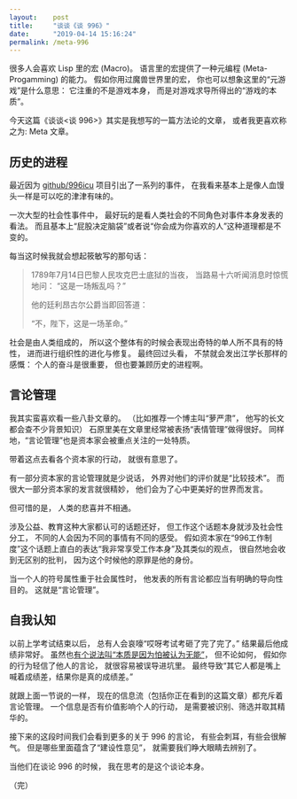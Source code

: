 ```yaml
---
layout:    post
title:     "谈谈《谈 996》"
date:      "2019-04-14 15:16:24"
permalink: /meta-996
---
```


很多人会喜欢 Lisp 里的宏 (Macro)。
语言里的宏提供了一种元编程 (Meta-Progamming) 的能力。
假如你用过魔兽世界里的宏，
你也可以想象这里的“元游戏”是什么意思：
它注重的不是游戏本身，
而是对游戏求导所得出的“游戏的本质”。

<!--MORE-->

今天这篇《谈谈<谈 996>》其实是我想写的一篇方法论的文章，
或者我更喜欢称之为: Meta 文章。


## 历史的进程

最近因为 [github/996icu][996icu] 项目引出了一系列的事件，
在我看来基本上是像人血馒头一样是可以吃的津津有味的。

一次大型的社会性事件中，
最好玩的是看人类社会的不同角色对事件本身发表的看法。
而且基本上“屁股决定脑袋”或者说“你会成为你喜欢的人”这种道理都是不变的。

每当这时候我就会想起筱敏写的那句话：

> 1789年7月14日巴黎人民攻克巴士底狱的当夜，
> 当路易十六听闻消息时惊慌地问：
> “这是一场叛乱吗？”
>
> 他的廷利昂古尔公爵当即回答道：
>
> “不，陛下，这是一场革命。”

社会是由人类组成的，
所以这个整体有的时候会表现出奇特的单人所不具有的特性，
进而进行组织性的进化与修复。
最终回过头看，
不禁就会发出江学长那样的感慨：
个人的奋斗是很重要，
但也要兼顾历史的进程啊。


## 言论管理

我其实蛮喜欢看一些八卦文章的。
（比如推荐一个博主叫“萝严肃”，
他写的长文都会查不少背景知识）
石原里美在文章里经常被表扬“表情管理”做得很好。
同样地，“言论管理”也是资本家会被重点关注的一处特质。

带着这点去看各个资本家的行动，
就很有意思了。

有一部分资本家的言论管理就是少说话，
外界对他们的评价就是“比较技术”。
而很大一部分资本家的发言就很精妙，
他们会为了心中更美好的世界而发言。

但可惜的是，
人类的悲喜并不相通。

涉及公益、教育这种大家都认可的话题还好，
但工作这个话题本身就涉及社会性分工，
不同的人会因为不同的事情有不同的感受。
假如资本家在“996工作制度”这个话题上直白的表达“我非常享受工作本身”及其类似的观点，
很自然地会收到无区别的批判，
因为这个时候他的原罪是他的身份。

当一个人的符号属性重于社会属性时，
他发表的所有言论都应当有明确的导向性目的。
这就是“言论管理”。


## 自我认知

以前上学考试结束以后，
总有人会哀嚎“哎呀考试考砸了完了完了。”
结果最后他成绩非常好。
虽然也[有个说法叫“本质是因为怕被认为无能”][zhihu-lazy]，
但不论如何，
假如你的行为轻信了他人的言论，
就很容易被误导进坑里。
最终导致“其它人都是嘴上喊着成绩差，结果你是真的成绩差。”

就跟上面一节说的一样，
现在的信息流（包括你正在看到的这篇文章）都充斥着言论管理。
一个信息是否有价值影响个人的行动，
是需要被识别、筛选并取其精华的。

接下来的这段时间我们会看到更多的关于 996 的言论，
有些会刺耳，有些会很解气。
但是哪些里面蕴含了“建设性意见”，
就需要我们睁大眼睛去辨别了。


当他们在谈论 996 的时候，
我在思考的是这个谈论本身。

（完）

[996icu]: https://github.com/996icu/996.ICU
[zhihu-lazy]: https://www.zhihu.com/question/285977219/answer/574675736

